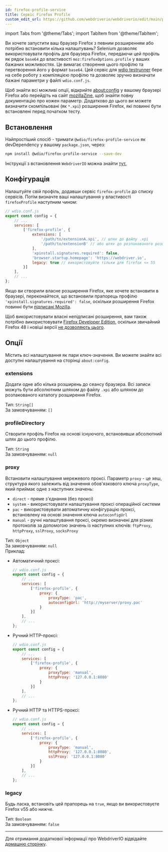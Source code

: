 ```yaml
---
id: firefox-profile-service
title: Сервіс Firefox Profile
custom_edit_url: https://github.com/webdriverio/webdriverio/edit/main/packages/wdio-firefox-profile-service/README.md
---
```


import Tabs from '@theme/Tabs';
import TabItem from '@theme/TabItem';

Ви хочете запустити ваш браузер Firefox з певним розширенням або потрібно встановити кілька налаштувань? Selenium дозволяє використовувати профіль для браузера Firefox, передаючи цей профіль як рядок `base64` до властивості `moz:firefoxOptions.profile` у ваших бажаних можливостях. Це вимагає створення цього профілю та перетворення його у формат `base64`. Цей сервіс для [wdio testrunner](https://webdriver.io/docs/clioptions) бере на себе роботу з компіляцією профілю та дозволяє зручно визначати бажані параметри у файлі `wdio.conf.js`.

Щоб знайти всі можливі опції, відкрийте [about:config](about:config) у вашому браузері Firefox або перейдіть на сайт [mozillaZine](http://kb.mozillazine.org/About:config_entries), щоб знайти повну документацію про кожен параметр. Додатково до цього ви можете визначити скомпільовані (як `*.xpi`) розширення Firefox, які повинні бути встановлені перед початком тесту.

## Встановлення

Найпростіший спосіб - тримати `@wdio/firefox-profile-service` як devDependency у вашому `package.json`, через:

```sh
npm install @wdio/firefox-profile-service --save-dev
```

Інструкції з встановлення `WebdriverIO` можна знайти [тут.](https://webdriver.io/docs/gettingstarted)

## Конфігурація

Налаштуйте свій профіль, додавши сервіс `firefox-profile` до списку сервісів. Потім визначте ваші налаштування у властивості `firefoxProfile` наступним чином:

```js
// wdio.conf.js
export const config = {
    // ...
    services: [
        ['firefox-profile', {
            extensions: [
                '/path/to/extensionA.xpi', // шлях до файлу .xpi
                '/path/to/extensionB' // або шлях до розпакованого розширення Firefox
            ],
            'xpinstall.signatures.required': false,
            'browser.startup.homepage': 'https://webdriver.io',
            legacy: true // використовуйте тільки для firefox <= 55
        }]
    ],
    // ...
};
```

Якщо ви створили власне розширення Firefox, яке хочете встановити в браузері, переконайтеся, що встановили прапорець профілю `'xpinstall.signatures.required': false`, оскільки розширення Firefox повинні бути [підписані Mozilla](https://wiki.mozilla.org/Add-ons/Extension_Signing).

Щоб використовувати власні непідписані розширення, вам також потрібно використовувати [Firefox Developer Edition](https://www.mozilla.org/en-GB/firefox/developer/), оскільки звичайний Firefox 48 і новіші версії [не дозволяють цього](https://wiki.mozilla.org/Add-ons/Extension_Signing#Timeline).

## Опції

Містить всі налаштування як пари ключ-значення. Ви можете знайти всі доступні налаштування на сторінці `about:config`.

### extensions

Додати одне або кілька розширень до сеансу браузера. Всі записи можуть бути абсолютним шляхом до файлу `.xpi` або шляхом до розпакованого каталогу розширення Firefox.

Тип: `String[]`<br />
За замовчуванням: `[]`

### profileDirectory

Створити профіль Firefox на основі існуючого, встановивши абсолютний шлях до цього профілю.

Тип: `String`<br />
За замовчуванням: `null`

### proxy

Встановити налаштування мережевого проксі. Параметр `proxy` - це хеш, структура якого залежить від значення обов'язкового ключа `proxyType`, який приймає одне з наступних значень:

 * `direct` - пряме з'єднання (без проксі)
 * `system` - використовувати налаштування проксі операційної системи
 * `pac` - використовувати автоматичну конфігурацію проксі, встановлену на основі значення ключа `autoconfigUrl`
 * `manual` - ручні налаштування проксі, окремо визначені для різних протоколів за допомогою значень із наступних ключів: `ftpProxy`, `httpProxy`, `sslProxy`, `socksProxy`

Тип: `Object`<br />
За замовчуванням: `null`<br />
Приклад:

- Автоматичний проксі:
    ```js
    // wdio.conf.js
    export const config = {
        // ...
        services: [
            ['firefox-profile', {
                proxy: {
                    proxyType: 'pac',
                    autoconfigUrl: 'http://myserver/proxy.pac'
                }
            }]
        ],
        // ...
    };
    ```

- Ручний HTTP-проксі:
    ```js
    // wdio.conf.js
    export const config = {
        // ...
        services: [
            ['firefox-profile', {
                proxy: {
                    proxyType: 'manual',
                    httpProxy: '127.0.0.1:8080'
                }
            }]
        ],
        // ...
    };
    ```

- Ручний HTTP та HTTPS-проксі:
    ```js
    // wdio.conf.js
    export const config = {
        // ...
        services: [
            ['firefox-profile', {
                proxy: {
                    proxyType: 'manual',
                    httpProxy: '127.0.0.1:8080',
                    sslProxy: '127.0.0.1:8080'
                }
            }]
        ],
        // ...
    };
    ```

### legacy

Будь ласка, встановіть цей прапорець на `true`, якщо ви використовуєте Firefox v55 або нижче.

Тип: `Boolean`<br />
За замовчуванням: `false`

----

Для отримання додаткової інформації про WebdriverIO відвідайте [домашню сторінку](https://webdriver.io).